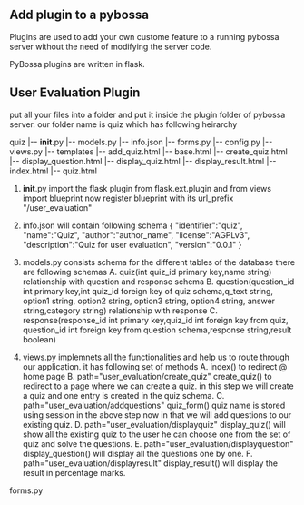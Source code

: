 ## Add plugin to a pybossa

Plugins are used to add your own custome feature to a running pybossa server without the need of modifying the server code.

PyBossa plugins are written in flask.

## User Evaluation Plugin

put all your files into a folder and put it inside the plugin folder of pybossa server. our folder name is quiz which has following heirarchy

quiz
|-- __init__.py
|-- models.py
|-- info.json
|-- forms.py
|-- config.py
|-- views.py
|-- templates
    |-- add_quiz.html
    |-- base.html
    |-- create_quiz.html
    |-- display_question.html
    |-- display_quiz.html
    |-- display_result.html
    |-- index.html
    |-- quiz.html

1. __init__.py import the flask plugin from flask.ext.plugin and from views import blueprint now register blueprint with its url_prefix "/user_evaluation"

2. info.json will contain following schema
	{
		"identifier":"quiz",
		"name":"Quiz",
		"author":"author_name",
		"license":"AGPLv3",
		"description":"Quiz for user evaluation",
		"version":"0.0.1"
	}

3. models.py consists schema for the different tables of the database there are following schemas
A. quiz(int quiz_id primary key,name string) relationship with question and response schema
B. question(question_id int primary key,int quiz_id foreign key of quiz schema,q_text string, option1 string, option2 string, option3 string, option4 string, answer string,category string) relationship with response
C. response(response_id int primary key,quiz_id int foreign key from quiz, question_id int foreign key from question schema,response string,result boolean)

4. views.py implemnets all the functionalities and help us to route through our application.
it has following set of methods 
A. index() to redirect @ home page
B. path="user_evaluation/create_quiz" create_quiz() to redirect to a page where we can create a quiz. in this step we will create a quiz and one entry is created in the quiz schema.
C. path="user_evaluation/addquestions" quiz_form() quiz name is stored using session in the above step now in that we will add questions to our existing quiz.
D. path="user_evaluation/displayquiz" display_quiz() will show all the existing quiz to the user he can choose one from the set of quiz and solve the questions.
E. path="user_evaluation/displayquestion" display_question() will display all the questions one by one.
F.  path="user_evaluation/displayresult" display_result() will display the result in percentage marks.

forms.py 
